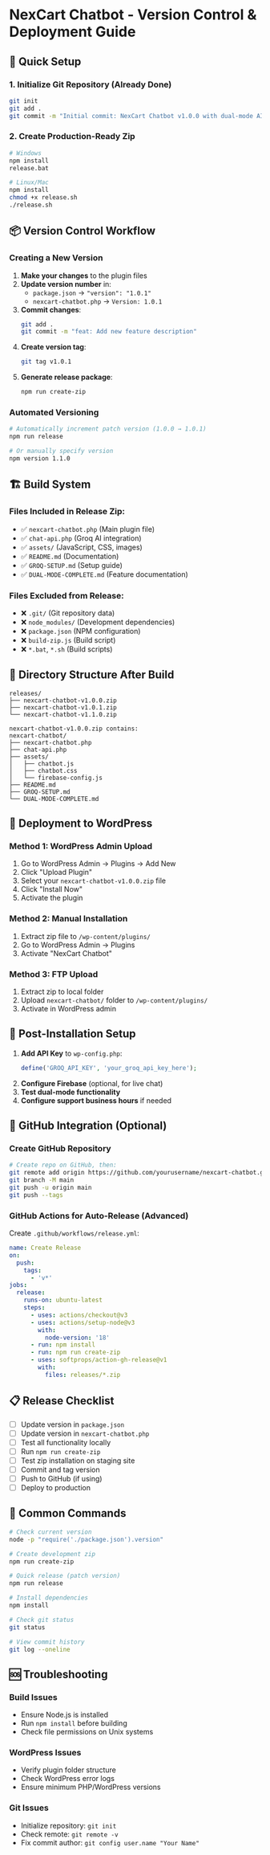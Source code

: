 # NexCart Chatbot - Version Control & Deployment Guide

## 🚀 Quick Setup

### 1. Initialize Git Repository (Already Done)
```bash
git init
git add .
git commit -m "Initial commit: NexCart Chatbot v1.0.0 with dual-mode AI + Live Support"
```

### 2. Create Production-Ready Zip
```bash
# Windows
npm install
release.bat

# Linux/Mac
npm install
chmod +x release.sh
./release.sh
```

## 📦 Version Control Workflow

### Creating a New Version
1. **Make your changes** to the plugin files
2. **Update version number** in:
   - `package.json` → `"version": "1.0.1"`
   - `nexcart-chatbot.php` → `Version: 1.0.1`
3. **Commit changes**:
   ```bash
   git add .
   git commit -m "feat: Add new feature description"
   ```
4. **Create version tag**:
   ```bash
   git tag v1.0.1
   ```
5. **Generate release package**:
   ```bash
   npm run create-zip
   ```

### Automated Versioning
```bash
# Automatically increment patch version (1.0.0 → 1.0.1)
npm run release

# Or manually specify version
npm version 1.1.0
```

## 🏗️ Build System

### Files Included in Release Zip:
- ✅ `nexcart-chatbot.php` (Main plugin file)
- ✅ `chat-api.php` (Groq AI integration)
- ✅ `assets/` (JavaScript, CSS, images)
- ✅ `README.md` (Documentation)
- ✅ `GROQ-SETUP.md` (Setup guide)
- ✅ `DUAL-MODE-COMPLETE.md` (Feature documentation)

### Files Excluded from Release:
- ❌ `.git/` (Git repository data)
- ❌ `node_modules/` (Development dependencies)
- ❌ `package.json` (NPM configuration)
- ❌ `build-zip.js` (Build script)
- ❌ `*.bat`, `*.sh` (Build scripts)

## 📁 Directory Structure After Build
```
releases/
├── nexcart-chatbot-v1.0.0.zip
├── nexcart-chatbot-v1.0.1.zip
└── nexcart-chatbot-v1.1.0.zip

nexcart-chatbot-v1.0.0.zip contains:
nexcart-chatbot/
├── nexcart-chatbot.php
├── chat-api.php
├── assets/
│   ├── chatbot.js
│   ├── chatbot.css
│   └── firebase-config.js
├── README.md
├── GROQ-SETUP.md
└── DUAL-MODE-COMPLETE.md
```

## 🚀 Deployment to WordPress

### Method 1: WordPress Admin Upload
1. Go to WordPress Admin → Plugins → Add New
2. Click "Upload Plugin"
3. Select your `nexcart-chatbot-v1.0.0.zip` file
4. Click "Install Now"
5. Activate the plugin

### Method 2: Manual Installation
1. Extract zip file to `/wp-content/plugins/`
2. Go to WordPress Admin → Plugins
3. Activate "NexCart Chatbot"

### Method 3: FTP Upload
1. Extract zip to local folder
2. Upload `nexcart-chatbot/` folder to `/wp-content/plugins/`
3. Activate in WordPress admin

## 🔧 Post-Installation Setup
1. **Add API Key** to `wp-config.php`:
   ```php
   define('GROQ_API_KEY', 'your_groq_api_key_here');
   ```
2. **Configure Firebase** (optional, for live chat)
3. **Test dual-mode functionality**
4. **Configure support business hours** if needed

## 🐙 GitHub Integration (Optional)

### Create GitHub Repository
```bash
# Create repo on GitHub, then:
git remote add origin https://github.com/yourusername/nexcart-chatbot.git
git branch -M main
git push -u origin main
git push --tags
```

### GitHub Actions for Auto-Release (Advanced)
Create `.github/workflows/release.yml`:
```yaml
name: Create Release
on:
  push:
    tags:
      - 'v*'
jobs:
  release:
    runs-on: ubuntu-latest
    steps:
      - uses: actions/checkout@v3
      - uses: actions/setup-node@v3
        with:
          node-version: '18'
      - run: npm install
      - run: npm run create-zip
      - uses: softprops/action-gh-release@v1
        with:
          files: releases/*.zip
```

## 📋 Release Checklist
- [ ] Update version in `package.json`
- [ ] Update version in `nexcart-chatbot.php`
- [ ] Test all functionality locally
- [ ] Run `npm run create-zip`
- [ ] Test zip installation on staging site
- [ ] Commit and tag version
- [ ] Push to GitHub (if using)
- [ ] Deploy to production

## 🔄 Common Commands
```bash
# Check current version
node -p "require('./package.json').version"

# Create development zip
npm run create-zip

# Quick release (patch version)
npm run release

# Install dependencies
npm install

# Check git status
git status

# View commit history
git log --oneline
```

## 🆘 Troubleshooting

### Build Issues
- Ensure Node.js is installed
- Run `npm install` before building
- Check file permissions on Unix systems

### WordPress Issues
- Verify plugin folder structure
- Check WordPress error logs
- Ensure minimum PHP/WordPress versions

### Git Issues
- Initialize repository: `git init`
- Check remote: `git remote -v`
- Fix commit author: `git config user.name "Your Name"`
